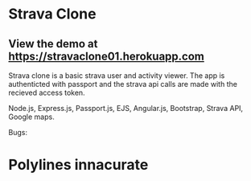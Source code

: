 Strava Clone
==============
View the demo at https://stravaclone01.herokuapp.com
--------------
Strava clone is a basic strava user and activity viewer. The app is authenticted with passport and the strava api calls are made with the recieved access token.

Node.js, Express.js, Passport.js, EJS, Angular.js, Bootstrap, Strava API, Google maps.

Bugs:

# Polylines innacurate 